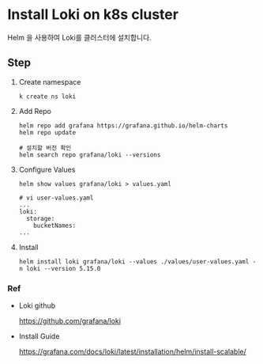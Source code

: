 # Install Loki on k8s cluster
Helm 을 사용하여 Loki를 클러스터에 설치합니다.

## Step
1. Create namespace

    ```
    k create ns loki
    ```

2. Add Repo

    ```
    helm repo add grafana https://grafana.github.io/helm-charts
    helm repo update

    # 설치할 버전 확인
    helm search repo grafana/loki --versions
    ```

3. Configure Values

    ```
    helm show values grafana/loki > values.yaml
    
    # vi user-values.yaml
    ...
    loki:
      storage:
        bucketNames:
    ...
    ```

4. Install

    ```
    helm install loki grafana/loki --values ./values/user-values.yaml -n loki --version 5.15.0
    ```

### Ref
- Loki github

    https://github.com/grafana/loki

- Install Guide

    https://grafana.com/docs/loki/latest/installation/helm/install-scalable/